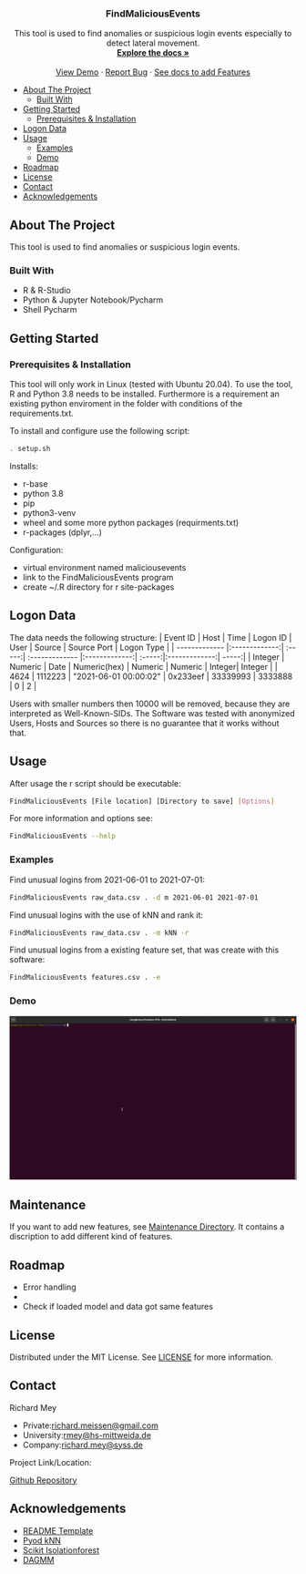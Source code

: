 
<p align="center">

  <h3 align="center">FindMaliciousEvents</h3>

  <p align="center">
    This tool is used to find anomalies or suspicious login events especially to detect lateral movement.
    <br />
    <a href="https://github.com/Richl-lab/recognize-unusual-logins/blob/main/README.md"><strong>Explore the docs »</strong></a>
    <br />
    <br />
    <a href="https://github.com/Richl-lab/recognize-unusual-logins#demo">View Demo</a>
    ·
    <a href="https://github.com/Richl-lab/recognize-unusual-logins/issues">Report Bug</a>
    ·
    <a href="https://github.com/Richl-lab/recognize-unusual-logins/tree/main/maintenance">See docs to add Features</a>
  </p>

- [About The Project](#about-the-project)
  * [Built With](#built-with)
- [Getting Started](#getting-started)
  * [Prerequisites & Installation](#prerequisites---installation)
- [Logon Data](#logon-data)
- [Usage](#usage)
  * [Examples](#examples)
  * [Demo](#demo)
- [Roadmap](#roadmap)
- [License](#license)
- [Contact](#contact)
- [Acknowledgements](#acknowledgements)

## About The Project
This tool is used to find anomalies or suspicious login events.

### Built With
* R & R-Studio
* Python & Jupyter Notebook/Pycharm
* Shell Pycharm

## Getting Started

### Prerequisites & Installation
This tool will only work in Linux (tested with Ubuntu 20.04).
To use the tool, R and Python 3.8 needs to be installed. Furthermore is a requirement an existing python enviroment in the folder with conditions of the requirements.txt.

To install and configure use the following script:
   ```sh
   . setup.sh
   ```
Installs:
* r-base
* python 3.8
* pip
* python3-venv
* wheel and some more python packages (requirments.txt)
* r-packages (dplyr,...)

Configuration:
* virtual environment named maliciousevents
* link to the FindMaliciousEvents program
* create ~/.R directory for r site-packages

## Logon Data
The data needs the following structure:
| Event ID        | Host           | Time  | Logon ID        | User           | Source  | Source Port           | Logon Type  |
| ------------- |:-------------:| :-----:| :------------- |:-------------:| :-----:|:-------------:| -----:|
| Integer      | Numeric | Date | Numeric(hex)     | Numeric | Numeric | Integer| Integer |
| 4624     | 1112223      | "2021-06-01 00:00:02" | 0x233eef      | 33339993 | 3333888 | 0 | 2 |

Users with smaller numbers then 10000 will be removed, because they are interpreted as Well-Known-SIDs. The Software was tested with anonymized Users, Hosts and Sources so there is no guarantee that it works without that.

## Usage
After usage the r script should be executable:
   ```sh
   FindMaliciousEvents [File location] [Directory to save] [Options]
   ```
For more information and options see:
   ```sh
   FindMaliciousEvents --help
   ```
### Examples
Find unusual logins from 2021-06-01 to 2021-07-01:
   ```sh
   FindMaliciousEvents raw_data.csv . -d m 2021-06-01 2021-07-01
   ```
Find unusual logins with the use of kNN and rank it:
   ```sh
   FindMaliciousEvents raw_data.csv . -m kNN -r
   ```
Find unusual logins from a existing feature set, that was create with this software:
   ```sh
   FindMaliciousEvents features.csv . -e
   ```

### Demo
![Tool Demo](https://github.com/Richl-lab/recognize-unusual-logins/blob/main/tool_demo.gif)
   
## Maintenance
If you want to add new features, see [Maintenance Directory](https://github.com/Richl-lab/recognize-unusual-logins/tree/main/maintenance). It contains a discription to add different kind of features. 


## Roadmap
* Error handling
*
* Check if loaded model and data got same features

## License
Distributed under the MIT License. See [LICENSE](https://github.com/Richl-lab/recognize-unusual-logins/blob/main/LICENSE) for more information.

## Contact
Richard Mey
* Private:richard.meissen@gmail.com
* University:rmey@hs-mittweida.de
* Company:richard.mey@syss.de

Project Link/Location:

[Github Repository](https://github.com/Richl-lab/recognize-unusual-logins#acknowledgements)

## Acknowledgements
* [README Template](https://github.com/othneildrew/Best-README-Template/blob/master/README.md)
* [Pyod kNN](https://pyod.readthedocs.io/en/latest/pyod.models.html?highlight=knn#pyod.models.knn.KNN)
* [Scikit Isolationforest](https://scikit-learn.org/stable/modules/generated/sklearn.ensemble.IsolationForest.html)
* [DAGMM](https://github.com/tnakae/DAGMM)


